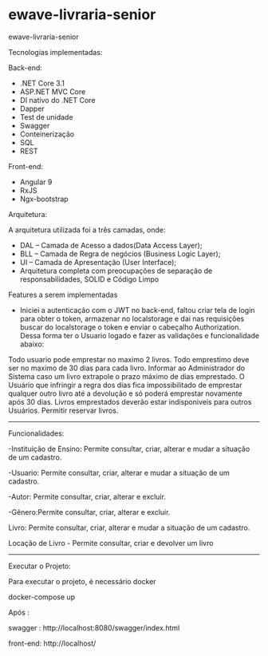 # ewave-livraria-senior
ewave-livraria-senior


Tecnologias implementadas:

Back-end:
- .NET Core 3.1
- ASP.NET MVC Core
- DI nativo do .NET Core
- Dapper
- Test de unidade
- Swagger
- Conteinerização
- SQL
- REST

Front-end:
- Angular 9
- RxJS
- Ngx-bootstrap

Arquitetura:

A arquitetura utilizada foi a três camadas, onde: 

- DAL – Camada de Acesso a dados(Data Access Layer);
- BLL – Camada de Regra de negócios (Business Logic Layer);
- UI – Camada de Apresentação (User Interface);
- Arquitetura completa com preocupações de separação de responsabilidades, SOLID e Código Limpo

Features a serem implementadas

- Iniciei a autenticação com o JWT no back-end, faltou criar tela de login para obter o token, 
armazenar no localstorage e dai nas requisições buscar do localstorage o token e enviar o cabeçalho Authorization.
Dessa forma ter o Usuario logado e fazer as validações e funcionalidade abaixo:

Todo usuario pode emprestar no maximo 2 livros.
Todo emprestimo deve ser no maximo de 30 dias para cada livro.
Informar ao Administrador do Sistema caso um livro extrapole o prazo máximo de dias emprestado.
O Usuário que infringir a regra dos dias fica impossibilitado de emprestar qualquer outro livro até a devolução e só poderá emprestar novamente após 30 dias.
Livros emprestados deverão estar indisponiveis para outros Usuários.
Permitir reservar livros.

---------------------------------------------
Funcionalidades:

-Instituição de Ensino: Permite consultar, criar, alterar e mudar a situação de um cadastro. 

-Usuario: Permite consultar, criar, alterar e mudar a situação de um cadastro.

-Autor: Permite consultar, criar, alterar e excluir. 

-Gênero:Permite consultar, criar, alterar e excluir.

Livro: Permite consultar, criar, alterar e mudar a situação de um cadastro.

Locação de Livro - Permite consultar, criar e devolver um livro

-----------------------------------------------------

Executar o Projeto:

Para executar o projeto, é necessário docker

docker-compose up

Após :

swagger : http://localhost:8080/swagger/index.html

front-end: http://localhost/



